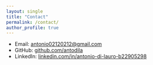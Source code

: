 ```yaml
---
layout: single
title: "Contact"
permalink: /contact/
author_profile: true
---
```


- Email: [antonio02120212@gmail.com](mailto:antonio02120212@gmail.com)  
- GitHub: [github.com/antodila](https://github.com/antodila)  
- LinkedIn: [linkedin.com/in/antonio-di-lauro-b22905298](https://www.linkedin.com/in/antonio-di-lauro-b22905298)
